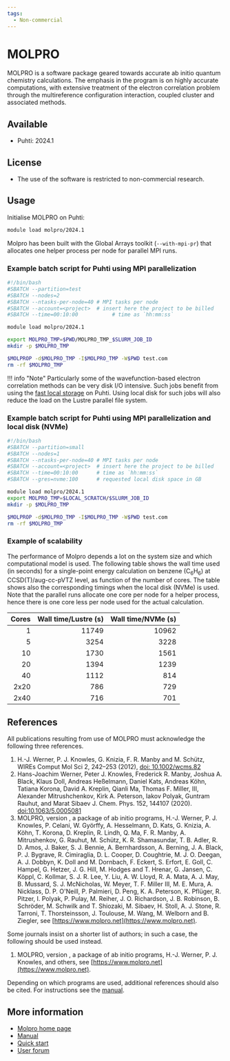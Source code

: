 ```yaml
---
tags:
  - Non-commercial
---
```


# MOLPRO

MOLPRO is a software package geared towards accurate ab initio quantum chemistry calculations. The emphasis in the program is on highly accurate computations, with extensive treatment of the electron correlation problem through the multireference configuration interaction, coupled cluster and associated methods.

## Available

-   Puhti: 2024.1

## License

-  The use of the software is restricted to non-commercial research. 

## Usage

Initialise MOLPRO on Puhti:

```bash
module load molpro/2024.1
```

Molpro has been built with the Global Arrays toolkit (`--with-mpi-pr`) that allocates one helper process per node for parallel MPI runs.

### Example batch script for Puhti using MPI parallelization

```bash
#!/bin/bash
#SBATCH --partition=test
#SBATCH --nodes=2
#SBATCH --ntasks-per-node=40 # MPI tasks per node
#SBATCH --account=<project>  # insert here the project to be billed 
#SBATCH --time=00:10:00           # time as `hh:mm:ss`

module load molpro/2024.1

export MOLPRO_TMP=$PWD/MOLPRO_TMP_$SLURM_JOB_ID
mkdir -p $MOLPRO_TMP

$MOLPROP -d$MOLPRO_TMP -I$MOLPRO_TMP -W$PWD test.com
rm -rf $MOLPRO_TMP
```

!!! info "Note"
    Particularly some of the wavefunction-based electron correlation methods can be very disk I/O intensive. Such jobs benefit from using the [fast local storage](../../computing/running/creating-job-scripts-puhti/#local-storage) on Puhti. Using local disk for such jobs will also reduce the load on the Lustre parallel file system.

### Example batch script for Puhti using MPI parallelization and local disk (NVMe)

```bash
#!/bin/bash
#SBATCH --partition=small
#SBATCH --nodes=1
#SBATCH --ntasks-per-node=40 # MPI tasks per node
#SBATCH --account=<project>  # insert here the project to be billed 
#SBATCH --time=00:10:00      # time as `hh:mm:ss`
#SBATCH --gres=nvme:100      # requested local disk space in GB 

module load molpro/2024.1
export MOLPRO_TMP=$LOCAL_SCRATCH/$SLURM_JOB_ID
mkdir -p $MOLPRO_TMP

$MOLPROP -d$MOLPRO_TMP -I$MOLPRO_TMP -W$PWD test.com
rm -rf $MOLPRO_TMP
```

### Example of scalability

The performance of Molpro depends a lot on the system size and which computational model is used. The following table shows the wall time used (in seconds) for a single-point energy calculation on benzene (C<sub>6</sub>H<sub>6</sub>) at CCSD(T)/aug-cc-pVTZ level, as function of the number of cores. The table shows also the corresponding timings when the local disk (NVMe) is used. Note that the parallel runs allocate one core per node for a helper process, hence there is one core less per node used for the actual calculation. 


| Cores               |Wall time/Lustre (s) | Wall time/NVMe (s) |
| ------------------: | ------------------: | -----------------: |
|  1                  | 11749               |   10962            |
|  5                  |  3254               |    3228            |
| 10                  |  1730               |    1561            |
| 20                  |  1394               |    1239            |
| 40                  |  1112               |     814            |
| 2x20                |   786               |     729            |
| 2x40                |   716               |     701            |    


## References

All publications resulting from use of MOLPRO must acknowledge the following three references.

1. H.-J. Werner, P. J. Knowles, G. Knizia, F. R. Manby and M. Schütz, WIREs Comput Mol Sci 2, 242–253 (2012), [doi: 10.1002/wcms.82](https://onlinelibrary.wiley.com/doi/abs/10.1002/wcms.82)
2. Hans-Joachim Werner, Peter J. Knowles, Frederick R. Manby, Joshua A. Black, Klaus Doll, Andreas Heßelmann, Daniel Kats, Andreas Köhn, Tatiana Korona, David A. Kreplin, Qianli Ma, Thomas F. Miller, III, Alexander Mitrushchenkov, Kirk A. Peterson, Iakov Polyak, Guntram Rauhut, and Marat Sibaev J. Chem. Phys. 152, 144107 (2020). [doi:10.1063/5.0005081](https://doi.org/10.1063/5.0005081)
3. MOLPRO, version , a package of ab initio programs, H.-J. Werner, P. J. Knowles, P. Celani, W. Györffy, A. Hesselmann, D. Kats, G. Knizia, A. Köhn, T. Korona, D. Kreplin, R. Lindh, Q. Ma, F. R. Manby, A. Mitrushenkov, G. Rauhut, M. Schütz, K. R. Shamasundar, T. B. Adler, R. D. Amos, J. Baker, S. J. Bennie, A. Bernhardsson, A. Berning, J. A. Black, P. J. Bygrave, R. Cimiraglia, D. L. Cooper, D. Coughtrie, M. J. O. Deegan, A. J. Dobbyn, K. Doll and M. Dornbach, F. Eckert, S. Erfort, E. Goll, C. Hampel, G. Hetzer, J. G. Hill, M. Hodges and T. Hrenar, G. Jansen, C. Köppl, C. Kollmar, S. J. R. Lee, Y. Liu, A. W. Lloyd, R. A. Mata, A. J. May, B. Mussard, S. J. McNicholas, W. Meyer, T. F. Miller III, M. E. Mura, A. Nicklass, D. P. O'Neill, P. Palmieri, D. Peng, K. A. Peterson, K. Pflüger, R. Pitzer, I. Polyak, P. Pulay, M. Reiher, J. O. Richardson, J. B. Robinson, B. Schröder, M. Schwilk and T. Shiozaki, M. Sibaev, H. Stoll, A. J. Stone, R. Tarroni, T. Thorsteinsson, J. Toulouse, M. Wang, M. Welborn and B. Ziegler, see [https://www.molpro.net](https://www.molpro.net).

Some journals insist on a shorter list of authors; in such a case, the following should be used instead.

1. MOLPRO, version , a package of ab initio programs, H.-J. Werner, P. J. Knowles, and others, see [https://www.molpro.net](https://www.molpro.net).

Depending on which programs are used, additional references should also be cited. For instructions see the [manual](https://www.molpro.net/manual/doku.php?id=references).

## More information

-  [Molpro home page](https://www.molpro.net/)  
-  [Manual](https://www.molpro.net/manual/doku.php)
-  [Quick start](https://www.molpro.net/manual/doku.php?id=quickstart)
-  [User forum](https://groups.google.com/g/molpro-user)

  
